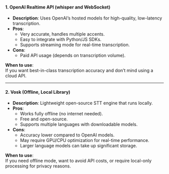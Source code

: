 #### 1. OpenAI Realtime API (whisper and WebSocket)

- **Description**: Uses OpenAI’s hosted models for high-quality, low-latency transcription.  
- **Pros**:
  - Very accurate, handles multiple accents.
  - Easy to integrate with Python/JS SDKs.
  - Supports streaming mode for real-time transcription.
- **Cons**:
  - Paid API usage (depends on transcription volume).

**When to use**:  
If you want best-in-class transcription accuracy and don’t mind using a cloud API.

---

#### 2. Vosk (Offline, Local Library)
- **Description**: Lightweight open-source STT engine that runs locally.  
- **Pros**:
  - Works fully offline (no internet needed).
  - Free and open-source.
  - Supports multiple languages with downloadable models.
- **Cons**:
  - Accuracy lower compared to OpenAI models.
  - May require GPU/CPU optimization for real-time performance.
  - Larger language models can take up significant storage.

**When to use**:  
If you need offline mode, want to avoid API costs, or require local-only processing for privacy reasons.